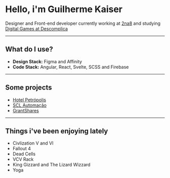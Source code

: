 # Hello, i'm Guilherme Kaiser
Designer and Front-end developer currently working at [2na8](https://2na8.com) and studying [Digital Games at Descomplica](https://descomplica.com.br/faculdade/tecnologia/jogos-digitais/)

---

## What do I use?
- **Design Stack:** Figma and Affinity
- **Code Stack:** Angular, React, Svelte, SCSS and Firebase

---

## Some projects
- [Hotel Petrópolis](https://hotelpetropolis.com.br)
- [SCL Automação](https://scla.com.br)
- [GrantShares](https://grantshares.io)

---

## Things i've been enjoying lately
- Civlization V and VI
- Fallout 4
- Dead Cells
- VCV Rack
- King Gizzard and The Lizard Wizzard
- Yoga
